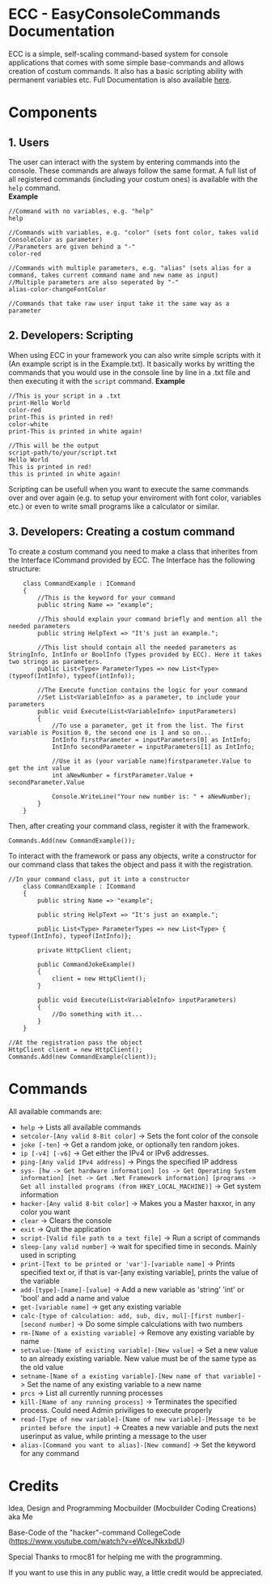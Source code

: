 # ECC - EasyConsoleCommands Documentation
ECC is a simple, self-scaling command-based system for console applications that comes with some simple base-commands and allows creation of costum commands. It also has a basic scripting ability with permanent variables etc.
Full Documentation is also available [here](https://mocbuilder.github.io/EasyConsoleCommands/).

# Components
## 1. Users
The user can interact with the system by entering commands into the console. These commands are always follow the same format. A full list of all registered commands (including your costum ones) is available with the ``help`` command.\
**Example**
```
//Command with no variables, e.g. "help"
help

//Commands with variables, e.g. "color" (sets font color, takes valid ConsoleColor as parameter)
//Parameters are given behind a "-"
color-red

//Commands with multiple parameters, e.g. "alias" (sets alias for a command, takes current command name and new name as input)
//Multiple parameters are also seperated by "-" 
alias-color-changeFontColor

//Commands that take raw user input take it the same way as a parameter
```

## 2. Developers: Scripting
When using ECC in your framework you can also write simple scripts with it (An example script is in the Example.txt). It basically works by writting the commands that you would use in the console line by line in a .txt file and then executing it with the ``script`` command.
**Example**
```
//This is your script in a .txt
print-Hello World
color-red
print-This is printed in red!
color-white
print-This is printed in white again!

//This will be the output
script-path/to/your/script.txt
Hello World
This is printed in red!
this is printed in white again!
```
Scripting can be usefull when you want to execute the same commands over and over again (e.g. to setup your enviroment with font color, variables etc.) or even to write small programs like a calculator or similar.

## 3. Developers: Creating a costum command
To create a costum command you need to make a class that inherites from the Interface ICommand provided by ECC.
The Interface has the following structure:
```
    class CommandExample : ICommand
    {
        //This is the keyword for your command
        public string Name => "example"; 

        //This should explain your command briefly and mention all the needed parameters
        public string HelpText => "It's just an example."; 

        //This list should contain all the needed parameters as StringInfo, IntInfo or BoolInfo (Types provided by ECC). Here it takes two strings as parameters.
        public List<Type> ParameterTypes => new List<Type> (typeof(IntInfo), typeof(intInfo)); 

        //The Execute function contains the logic for your command
        //Set List<VariableInfo> as a parameter, to include your parameters
        public void Execute(List<VariableInfo> inputParameters)
        {
            //To use a parameter, get it from the list. The first variable is Position 0, the second one is 1 and so on...
            IntInfo firstParameter = inputParameters[0] as IntInfo;
            IntInfo secondParameter = inputParameters[1] as IntInfo;

            //Use it as (your variable name)firstparameter.Value to get the int value
            int aNewNumber = firstParameter.Value + secondParameter.Value
            
            Console.WriteLine("Your new number is: " + aNewNumber);
        }
    }
```

Then, after creating your command class, register it with the framework.
```
Commands.Add(new CommandExample());
```

To interact with the framework or pass any objects, write a constructor for our command class that takes the object and pass it with the registration.
```
//In your command class, put it into a constructor
    class CommandExample : ICommand
    {
        public string Name => "example"; 

        public string HelpText => "It's just an example."; 

        public List<Type> ParameterTypes => new List<Type> { typeof(IntInfo), typeof(IntInfo)}; 

        private HttpClient client;

        public CommandJokeExample()
        {
            client = new HttpClient();
        }

        public void Execute(List<VariableInfo> inputParameters)
        {
            //Do something with it...
        }
    }

//At the registration pass the object
HttpClient client = new HttpClient();
Commands.Add(new CommandExample(client));
```

# Commands
All available commands are:
- ```help``` -> Lists all available commands
- ```setcolor-[Any valid 8-Bit color]``` -> Sets the font color of the console
- ```joke [-ten]``` -> Get a random joke, or optionally ten random jokes.
- ```ip [-v4] [-v6]``` -> Get either the IPv4 or IPv6 addresses.
- ```ping-[Any valid IPv4 address]``` -> Pings the specified IP address
- ```sys- [hw -> Get hardware information] [os -> Get Operating System information] [net -> Get .Net Framework information] [programs -> Get all installed programs (from HKEY_LOCAL_MACHINE)]``` -> Get system information
- ```hacker-[Any valid 8-bit color]``` -> Makes you a Master haxxor, in any color you want
- ```clear``` -> Clears the console
- ```exit``` -> Quit the application
- ```script-[Valid file path to a text file]``` -> Run a script of commands
- ```sleep-[any valid number]``` -> wait for specified time in seconds. Mainly used in scripting
- ```print-[Text to be printed or 'var']-[variable name]``` -> Prints specified text or, if that is var-[any existing variable], prints the value of the variable
- ```add-[type]-[name]-[value]``` -> Add a new variable as 'string' 'int' or 'bool' and add a name and value
- ```get-[variable name]``` -> get any existing variable
- ```calc-[type of calculation: add, sub, div, mul]-[first number]-[second number]``` -> Do some simple calculations with two numbers
- ```rm-[Name of a existing variable]``` -> Remove any existing variable by name
- ```setvalue-[Name of existing variable]-[New value]``` -> Set a new value to an already existing variable. New value must be of the same type as the old value
- ```setname-[Name of a existing variable]-[New name of that variable]``` -> Set the name of any existing variable to a new name
- ```prcs``` -> List all currently running processes
- ```kill-[Name of any running process]``` -> Terminates the specified process. Could need Admin priviliges to execute properly
- ```read-[Type of new variable]-[Name of new variable]-[Message to be printed before the input]``` -> Creates a new variable and puts the next userinput as value, while printing a message to the user
- ```alias-[Command you want to alias]-[New command]``` -> Set the keyword for any command

# Credits
Idea, Design and Programming			    Mocbuilder (Mocbuilder Coding Creations) aka Me

Base-Code of the "hacker"-command			CollegeCode (https://www.youtube.com/watch?v=eWceJNkxbdU)

Special Thanks to rmoc81 for helping me with the programming.

If you want to use this in any public way, a little credit would be appreciated.